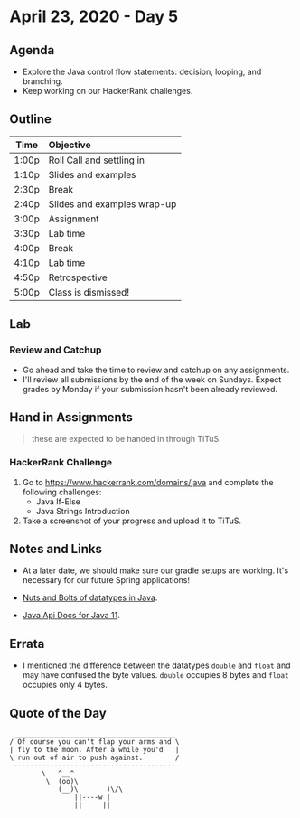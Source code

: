 # April 23, 2020 - Day 5

## Agenda

- Explore the Java control flow statements: decision, looping, and branching. 
- Keep working on our HackerRank challenges. 

## Outline

| Time   | Objective                        |
| -------|:---------------------------------|
| 1:00p  | Roll Call and settling in        |
| 1:10p  | Slides and examples              |
| 2:30p  | Break                            |
| 2:40p  | Slides and examples wrap-up      |
| 3:00p  | Assignment                       |
| 3:30p  | Lab time                         |
| 4:00p  | Break                            |
| 4:10p  | Lab time                         |
| 4:50p  | Retrospective                    |
| 5:00p  | Class is dismissed!              |


## Lab

### Review and Catchup 

- Go ahead and take the time to review and catchup on any assignments. 
- I'll review all submissions by the end of the week on Sundays. Expect grades by Monday if your submission hasn't been already reviewed. 


## Hand in Assignments
>these are expected to be handed in through TiTuS.

### HackerRank Challenge

1. Go to https://www.hackerrank.com/domains/java and complete the following challenges: 
    - Java If-Else
    - Java Strings Introduction
2. Take a screenshot of your progress and upload it to TiTuS.

## Notes and Links

- At a later date, we should make sure our gradle setups are working. It's necessary for our future Spring applications! 

- [Nuts and Bolts of datatypes in Java](https://docs.oracle.com/javase/tutorial/java/nutsandbolts/datatypes.html).

- [Java Api Docs for Java 11](https://docs.oracle.com/en/java/javase/11/docs/api/index.html).

## Errata

- I mentioned the difference between the datatypes `double` and `float` and may have confused the byte values. `double` occupies 8 bytes and `float` occupies only 4 bytes. 


## Quote of the Day 

```
 ________________________________________
/ Of course you can't flap your arms and \
| fly to the moon. After a while you'd   |
\ run out of air to push against.        /
 ----------------------------------------
        \   ^__^
         \  (oo)\_______
            (__)\       )\/\
                ||----w |
                ||     ||

```
